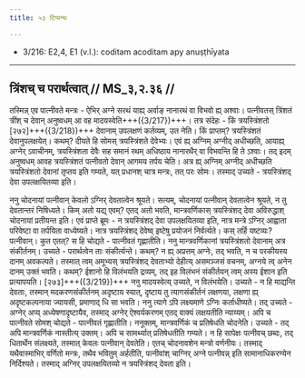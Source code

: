 ```yaml
---
title: ५३ टिप्पन्यः

---
```

- 3/216: E2,4, E1 (v.l.): coditam acoditam apy anuṣṭhīyata

____________________________________________


## त्रिंशच् च परार्थत्वात् // MS_३,२.३६ //

तस्मिन्न् एव पात्नीवते मन्त्रः - ऐभिर् अग्ने सरथं याह्य् अर्वाङ् नानारथं वा विभवो ह्य् अश्वाः। पत्नीवतस् त्रिंशतं त्रींश् च देवान् अनुष्वधम् आ वह मादयस्वेति+++({3/217})+++। तत्र संदेहः - किं त्रयस्त्रिंशतो [२७२]+++({3/218})+++ देवानाम् उपलक्षणं कर्तव्यम्, उत नेति। किं प्राप्तम्? त्रयस्त्रिंशतं देवानुपलक्षयेत्। कथम्? दीयते हि सोमस् त्रयस्त्रिंशते देवेभ्यः। एवं ह्य् अग्निम् अग्नीद् अधीच्छति, आयाह्य् अग्नेर् ऽवाचीनम्, त्रयस्त्रिंशता देवैः सह समानं रथम् अधिष्ठाय नानारथैर् वा विभवन्ति हि ते ऽश्वाः। तद् इदम् अनुष्वधम् आवह त्रयस्त्रिंशतं पत्नीवतो देवान् आगमय तर्पय चेति। अत्र ह्य् अग्निम् अग्नीद् अधीच्छति त्रयस्त्रिंशतो देवानां तृप्तय इति गम्यते, यत् प्रधानश् चात्र मन्त्रः, तत् परः सोमः। तस्माद् उच्यते - त्रयस्त्रिंशद् देवा उपलक्षयितव्या इति।

ननु चोदनायां पत्नीवान् केवलो ऽग्निर् देवतात्वेन श्रूयते। सत्यम्, चोदनायां पत्नीवान् देवतात्वेन श्रूयते, न तु देवतान्तरं निषिध्यते। किम् अतो यद्य् एवम्? एतद् अतो भवति, मान्त्रवर्णिकास् त्रयस्त्रिंशद् देवा अविरुद्धाश् चोदनायां प्रतीयन्त इति।
एवं प्राप्ते ब्रूमः - न त्रयस्त्रिंशद् देवा उपलक्षयितव्या इति, नात्र मन्त्रे ऽग्निर् आह्वाता परिवेष्टा वा तर्पयिता वाध्येष्यते। नात्र त्रयस्त्रिंशद् देवेष्व् इष्टेषु प्रयोजनं निर्वर्त्यते। कस् तर्हि यष्टव्यः? पत्नीवान्। कुत एतत्? स हि चोद्यते - पात्नीवतं गृह्णातीति। ननु मान्त्रवर्णिकानां त्रयस्त्रिंशतो देवानाम् अत्र संकीर्तनम्। उच्यते - परार्थत्वेन ताः संकीर्त्यन्ते। कथम्? न ह्य् अप्रत्तम् अग्नेः, तद् भवति, न च परकीयस्य दानम् अवकल्पते। तस्मात् त्वम् अमूभ्यस् त्रयस्त्रिंशद् देवताभ्यो देहीत्य् असमञ्जसं वचनम्, अग्नये त्व् अनेन दानम् उक्तं भवति। कथम्? ईशानो हि विलंभयति द्रव्यम्, तद् इह विलंभनं संकीर्तयन् त्वम् अस्य ईशान इति प्रत्यापयति।
[२७३]+++({3/219})+++ ननु मादयस्वेत्य् उच्यते, न विलंभयेति। उच्यते - न हि माद्यन्ति देवताः, तस्मान् मदकरणसंकीर्तनम् अदृष्टाय स्यात्, दृष्टाय तु त्यागसंकीर्तनं लक्षणया, लक्षणा ह्य् अदृष्टकल्पनाया ज्यायसी, प्रमाणाद् धि सा भवति। ननु त्यागे ऽपि लक्ष्यमाणे ऽग्निः कर्ताधीष्यते। तद् उच्यते - अग्नेर् अप्य् अध्येषणादृष्टायैव, तस्माद् अग्नेर् ऐश्वर्यकरणम् एतद् वाक्यं लक्षयतीति न्याय्यम्। अपि च पात्नीवते सोमश् चोद्यते - पात्नीवतं गृह्णातीति।
ननूक्तम्, मान्त्रवर्णिकं च प्रतिषेधति चोदनेति। उच्यते - तद् अपि मान्त्रवर्णिकं नास्तीत्य् उक्तम्। अपि च सामर्थ्यात् प्रतिषेधतीति गम्यते। न हि सापेक्षः पत्नीवच् छब्दः, तद् धितार्थेन संलक्ष्यते, तस्मात् केवलः पत्नीवान् देवतेति। एतच् चोदनावशेन मन्त्रो वर्णनीयः। तस्माद् यथैवास्माभिर् वर्णितो मन्त्रः, तथैव भवितुम् अर्हतीति, पत्नीवांश् चाग्निर् अग्ने पत्नीवन्न् इति सामानाधिकरण्येन निर्दिश्यते। तस्माद् अग्निर् उपलक्षयितव्यो न त्रयस्त्रिंशद् देवता इति।
